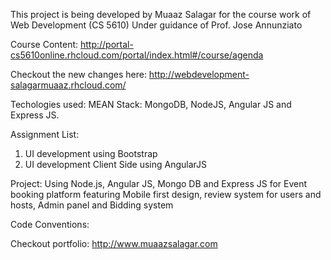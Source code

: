 

This project is being developed by Muaaz Salagar for the course work of Web Development (CS 5610)
Under guidance of Prof. Jose Annunziato

Course Content: http://portal-cs5610online.rhcloud.com/portal/index.html#/course/agenda 

Checkout the new changes here:
http://webdevelopment-salagarmuaaz.rhcloud.com/



Techologies used:
MEAN Stack:
MongoDB, NodeJS, Angular JS and Express JS.



Assignment List:
1) UI development using Bootstrap
2) UI development Client Side using AngularJS




Project:
Using Node.js, Angular JS, Mongo DB and Express JS for Event booking platform featuring
Mobile first design, review system for users and hosts, Admin panel and Bidding system

Code Conventions:




Checkout portfolio: http://www.muaazsalagar.com


